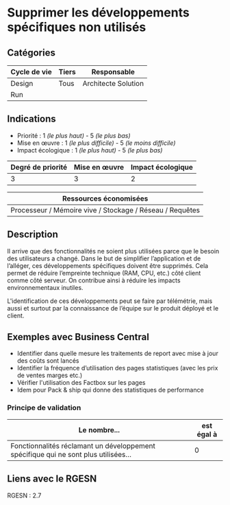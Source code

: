 # Supprimer les développements spécifiques non utilisés


## Catégories

| Cycle de vie | Tiers            | Responsable         |
|--------------|------------------|---------------------|
| Design       | Tous             | Architecte Solution |
| Run          |                  |                     |

## Indications

* Priorité : 1 *(le plus haut)* - 5 *(le plus bas)*
* Mise en œuvre : 1 *(le plus difficile)* - 5 *(le moins difficile)*
* Impact écologique : 1 *(le plus haut)* - 5 *(le plus bas)*

| Degré de priorité | Mise en œuvre | Impact écologique |
|-------------------|---------------|-------------------|
| 3                 | 3             | 2                 |


| Ressources économisées                                   |
|----------------------------------------------------------|
| Processeur / Mémoire vive / Stockage / Réseau / Requêtes |

## Description

Il arrive que des fonctionnalités ne soient plus utilisées parce que le besoin des utilisateurs a changé. Dans le but 
de simplifier l’application et de l’alléger, ces développements spécifiques doivent être supprimés. Cela permet de 
réduire l’empreinte technique (RAM, CPU, etc.) côté client comme côté serveur. On contribue ainsi à réduire les 
impacts environnementaux inutiles.

L'identification de ces développements peut se faire par télémétrie, mais aussi et surtout par la connaissance de 
l’équipe sur le produit déployé et le client.

## Exemples avec Business Central

* Identifier dans quelle mesure les traitements de report avec mise à jour des coûts sont lancés
* Identifier la fréquence d’utilisation des pages statistiques (avec les prix de ventes marges etc.)
* Vérifier l'utilisation des Factbox sur les pages
* Idem pour Pack & ship qui donne des statistiques de performance

### Principe de validation

| Le nombre...                                                                      | est égal à |
|-----------------------------------------------------------------------------------|------------|
| Fonctionnalités réclamant un développement spécifique qui ne sont plus utilisées… | 0          |


## Liens avec le RGESN

RGESN : 2.7